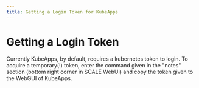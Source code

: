 ```yaml
---
title: Getting a Login Token for KubeApps
---
```


# Getting a Login Token

Currently KubeApps, by default, requires a kubernetes token to login. To acquire a temporary(!) token, enter the command given in the "notes" section (bottom right corner in SCALE WebUI) and copy the token given to the WebGUI of KubeApps.
